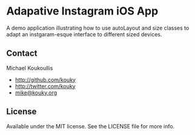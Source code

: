 # Adapative Instagram iOS App

A demo application illustrating how to use autoLayout and size classes to adapt an instgaram-esque interface to different sized devices.

## Contact

Michael Koukoullis

- http://github.com/kouky
- http://twitter.com/kouky
- mike@kouky.org

## License

Available under the MIT license. See the LICENSE file for more info.
